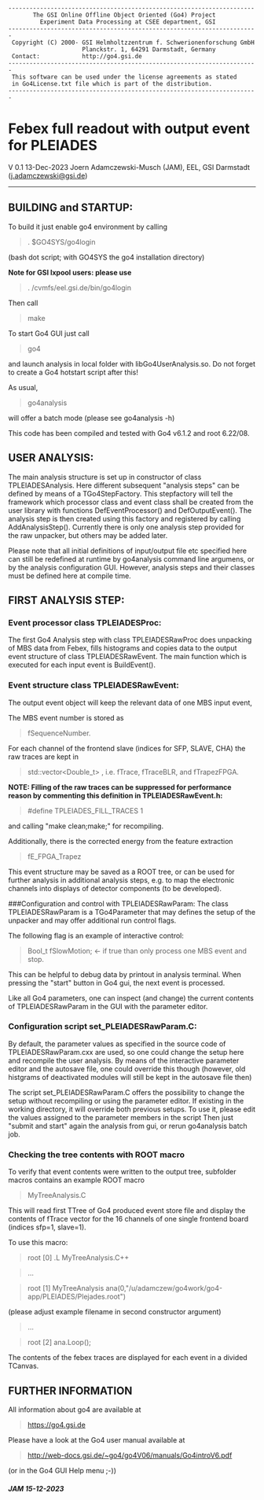 ```
----------------------------------------------------------------------
       The GSI Online Offline Object Oriented (Go4) Project
         Experiment Data Processing at CSEE department, GSI
-----------------------------------------------------------------------
 Copyright (C) 2000- GSI Helmholtzzentrum f. Schwerionenforschung GmbH
                     Planckstr. 1, 64291 Darmstadt, Germany
 Contact:            http://go4.gsi.de
-----------------------------------------------------------------------
 This software can be used under the license agreements as stated
 in Go4License.txt file which is part of the distribution.
-----------------------------------------------------------------------

```


# Febex full readout with output event for PLEIADES

V 0.1 13-Dec-2023
Joern Adamczewski-Musch (JAM), EEL, GSI Darmstadt (j.adamczewski@gsi.de)

---------------------------------------------

## BUILDING and STARTUP:

To build it just enable go4 environment by calling 

> . $GO4SYS/go4login

(bash dot script; with GO4SYS the go4 installation directory)

**Note for GSI lxpool users: please use**
>. /cvmfs/eel.gsi.de/bin/go4login

Then call
> make 

To start Go4 GUI just call
> go4

and launch analysis in local folder with libGo4UserAnalysis.so.
Do not forget to create a Go4 hotstart script after this!

As usual, 
> go4analysis 

will offer a batch mode (please see go4analysis -h)

This code has been compiled and tested with  Go4 v6.1.2 and root 6.22/08. 


## USER ANALYSIS:

The main analysis structure is set up in constructor of class TPLEIADESAnalysis.
Here different subsequent "analysis steps" can be defined by means of a TGo4StepFactory. This
stepfactory will tell the framework which processor class and event class shall be created from the user
library with functions DefEventProcessor() and DefOutputEvent(). The analysis step is then created using
this factory and registered by calling AddAnalysisStep().
Currently there is only one analysis step provided for the raw unpacker, but others may be added later.

Please note that all initial definitions of input/output file etc specified here can still be redefined at runtime
by go4analysis command line argumens, or by the analysis configuration GUI. However,
analysis steps and their classes must be defined here at compile time.




## FIRST ANALYSIS STEP:


### Event processor class TPLEIADESProc:
The first Go4 Analysis step  with class TPLEIADESRawProc does unpacking of MBS data from Febex, fills histograms and
copies data to the output event structure of class TPLEIADESRawEvent. The main function which is executed for each input event is
BuildEvent(). 


### Event structure class TPLEIADESRawEvent:
The output event object will keep the relevant data of one MBS input event, 

The MBS event number  is stored as 
>fSequenceNumber.

For each channel of the frontend slave (indices for SFP, SLAVE, CHA) the raw traces are kept in 
>std::vector<Double_t> , i.e. fTrace, fTraceBLR, and fTrapezFPGA.

**NOTE: Filling of the raw traces can be suppressed for performance reason by commenting this definition in TPLEIADESRawEvent.h:**
> \#define TPLEIADES_FILL_TRACES 1

and calling "make clean;make;" for recompiling.


Additionally, there is the corrected energy from the feature extraction 
>fE_FPGA_Trapez

This event structure may be saved as a ROOT tree, or can be used
for further analysis in additional analysis steps, e.g. to map the electronic channels into
displays of detector components (to be developed).


###Configuration and control with TPLEIADESRawParam:
The class TPLEIADESRawParam is a TGo4Parameter that may defines the setup of the unpacker 
and may offer additional run control flags.

The following flag is an example of interactive control:

>Bool_t fSlowMotion; 
<- if true than only process one MBS event and stop. 

This can be helpful to debug data by printout in analysis terminal. When pressing the "start" button in Go4 gui,
the next event is processed. 

Like all Go4 parameters, one can inspect (and change) the current contents of TPLEIADESRawParam in the GUI
with the parameter editor.


### Configuration script set_PLEIADESRawParam.C:

By default, the parameter values as specified in the source code of TPLEIADESRawParam.cxx are used, so one could change the setup
here and recompile the user analysis.
By means of the interactive parameter editor and the autosave file, one could override this though (however, old
histgrams of deactivated modules will still be kept in the autosave file then)

The script set_PLEIADESRawParam.C offers the possibility to change the setup without recompiling or using the parameter editor. 
If existing in the working directory, it will override both previous setups.
To use it, please edit the values assigned to the parameter members in the script 
Then just "submit and start" again the analysis from gui, or rerun go4analysis batch job.


### Checking the tree contents with ROOT macro

To verify that event contents were written to the output tree, subfolder macros contains an example ROOT macro 
>MyTreeAnalysis.C

This will read first TTree of Go4 produced event store file and display the contents of fTrace vector for the 16 channels
of one single frontend board (indices sfp=1, slave=1).

To use this macro:

>root [0] .L MyTreeAnalysis.C++

>...

>root [1] MyTreeAnalysis ana(0,"/u/adamczew/go4work/go4-app/PLEIADES/Plejades.root")

(please adjust example filename in second constructor argument)
>...

>root [2] ana.Loop();

The contents of the febex traces are displayed for each event in a divided TCanvas.

## FURTHER INFORMATION
All information about go4 are available at
>https://go4.gsi.de


Please have a look at the Go4 user manual available at
>http://web-docs.gsi.de/~go4/go4V06/manuals/Go4introV6.pdf

(or in the Go4 GUI Help menu ;-))

##### JAM 15-12-2023


